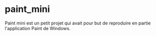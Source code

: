 # paint_mini

Paint mini est un petit projet qui avait pour but de reproduire en partie l'application Paint de Windows.
